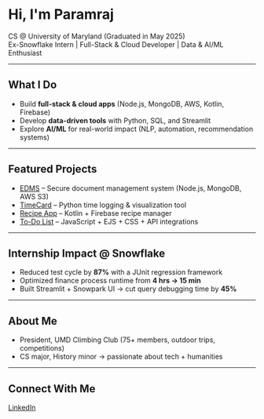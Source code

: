 # Hi, I'm Paramraj

CS @ University of Maryland (Graduated in May 2025)  
Ex-Snowflake Intern | Full-Stack & Cloud Developer | Data & AI/ML Enthusiast  

---

## What I Do  
- Build **full-stack & cloud apps** (Node.js, MongoDB, AWS, Kotlin, Firebase)  
- Develop **data-driven tools** with Python, SQL, and Streamlit  
- Explore **AI/ML** for real-world impact (NLP, automation, recommendation systems)  

---

## Featured Projects  
- [EDMS](https://github.com/bennytobby/edms) – Secure document management system (Node.js, MongoDB, AWS S3)  
- [TimeCard](https://github.com/bennytobby/timecard) – Python time logging & visualization tool  
- [Recipe App](https://github.com/dcardone/Recipe-App) – Kotlin + Firebase recipe manager
- [To-Do List](https://github.com/wadoodbutt/todolist) – JavaScript + EJS + CSS + API integrations

---

## Internship Impact @ Snowflake  
- Reduced test cycle by **87%** with a JUnit regression framework  
- Optimized finance process runtime from **4 hrs → 15 min**  
- Built Streamlit + Snowpark UI → cut query debugging time by **45%**  

---

## About Me  
- President, UMD Climbing Club (75+ members, outdoor trips, competitions)  
- CS major, History minor → passionate about tech + humanities  

---

## Connect With Me  
[LinkedIn](https://linkedin.com/in/pmachre)
